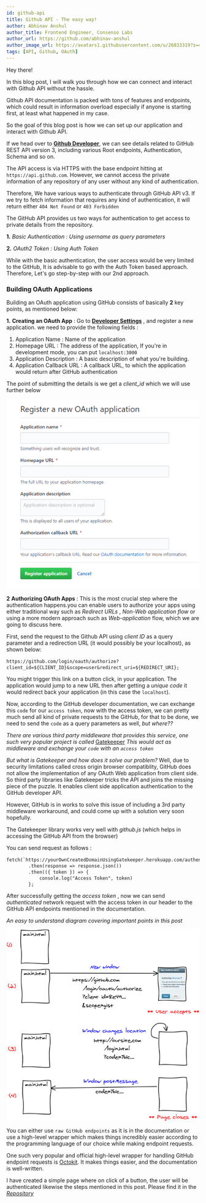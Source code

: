 ```yaml
---
id: github-api
title: Github API - The easy way!
author: Abhinav Anshul
author_title: Frontend Engineer, Consenso Labs
author_url: https://github.com/abhinav-anshul
author_image_url: https://avatars1.githubusercontent.com/u/26833319?s=460&v=4
tags: [API, Github, OAuth]
---
```


Hey there!

In this blog post, I will walk you through how we can connect and interact with Github API without the hassle.

<!--truncate-->

Github API documentation is packed with tons of features and endpoints, which could result in information overload especially if anyone is starting first, at least what happened in my case.

So the goal of this blog post is how we can set up our application and interact with Github API.

If we head over to [**Github Developer**](https://developer.github.com/v3/), we can see details related to GitHub REST API version 3, including various Root endpoints, Authentication, Schema and so on.

The API access is via HTTPS with the base endpoint hitting at `https://api.github.com`. However, we cannot access the private information of any repository of any user without any kind of authentication.

Therefore, We have various ways to authenticate through GitHub API v3. If we try to fetch information that requires any kind of authentication, it will return either `404 Not Found` or `403 Forbidden`

The GitHub API provides us two ways for authentication to get access to private details from the repository.

**1.** _Basic Authentication : Using username as query parameters_

**2.** _OAuth2 Token : Using Auth Token_

While with the basic authentication, the user access would be very limited to the GitHub, It is advisable to go with the Auth Token based approach.
Therefore, Let's go step-by-step with our 2nd approach.

### Building OAuth Applications

Building an OAuth application using GitHub consists of basically **2** key points, as mentioned below:

**1.** **Creating an OAuth App** : Go to [**Developer Settings**](https://github.com/settings/developers) , and register a new application.
we need to provide the following fields :

1. Application Name : Name of the application
2. Homepage URL : The address of the application, If you're in development mode, you can put `localhost:3000`
3. Application Description : A basic description of what you're building.
4. Application Callback URL : A callback URL, to which the application would return after GitHub authentication

The point of submitting the details is we get a _client_id_ which we will use further below

![oauth](/img/oauth.PNG)

**2** **Authorizing OAuth Apps** : This is the most crucial step where the authentication happens.you can enable users to authorize your apps using either traditional way such as _Redirect URLs_ , _Non-Web application flow_ or using a more modern approach such as _Web-application_ flow, which we are going to discuss here.

First, send the request to the Github API using _client ID_ as a query parameter and a redirection URL (it would possibly be your localhost), as shown below:

```
https://github.com/login/oauth/authorize?client_id=${CLIENT_ID}&scope=user&redirect_uri=${REDIRECT_URI};
```

You might trigger this link on a button click, in your application. The application would jump to a new URL then after getting a _unique code_ it would redirect back your application (in this case the `localhost`).

Now, according to the GitHub developer documentation, we can exchange this `code` for our `access token`, now with the access token, we can pretty much send all kind of private requests to the GitHub, for that to be done, we need to send the `code` as a query parameters as well, _but where??_

_There are various third party middleware that provides this service, one such very popular project is called_ [Gatekeeper](https://github.com/prose/gatekeeper) _This would act as middleware and exchange your `code` with an `access token`_

_But what is Gatekeeper and how does it solve our problem?_
Well, due to security limitations called cross origin browser compatiblity, GitHub does not allow the implementation of any OAuth Web application from client side. So third party libraries like Gatekeeper tricks the API and joins the missing piece of the puzzle. It enables client side application authentication to the GitHub developer API.

However, GitHub is in works to solve this issue of including a 3rd party middleware workaround, and could come up with a solution very soon hopefully.

The Gatekeeper library works very well with _github.js_ (which helps in accessing the GitHub API from the browser)

You can send request as follows :

```
fetch(`https://yourOwnCreatedDomainUsingGatekeeper.herokuapp.com/authenticate/${code}`)
        .then(response => response.json())
        .then(({ token }) => {
            console.log("Access Token", token)
        };
```

After successfully getting the _access token_ , now we can send _authenticated_ network request with the access token in our header to the GitHub API endpoints mentioned in the documentation.

_An easy to understand diagram covering important points in this post_

![oauth](/img/oauth2.png)

You can either use `raw GitHub endpoints` as it is in the documentation or use a high-level wrapper which makes things incredibly easier according to the programming language of our choice while making endpoint requests.

One such very popular and official high-level wrapper for handling GitHub endpoint requests is [Octokit](https://github.com/octokit). It makes things easier, and the documentation is well-written.

I have created a simple page where on click of a button, the user will be authenticated likewise the steps mentioned in this post.
Please find it in the _[Repository](https://github.com/abhinav-anshul/Github-Auth)_
